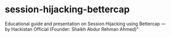 # session-hijacking-bettercap
Educational guide and presentation on Session Hijacking using Bettercap — by Hackistan Official (Founder: Shaikh Abdur Rehman Ahmed)"
